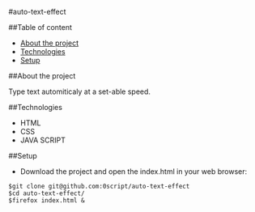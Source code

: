 #auto-text-effect

##Table of content
* [About the project](#about-the-project)
* [Technologies](#technologies)
* [Setup](#setup)

##About the project

Type text automiticaly at a set-able speed.

##Technologies

* HTML 
* CSS
* JAVA SCRIPT

##Setup

* Download the project and open the index.html in your web browser:
```shell
$git clone git@github.com:0script/auto-text-effect
$cd auto-text-effect/
$firefox index.html &
```
